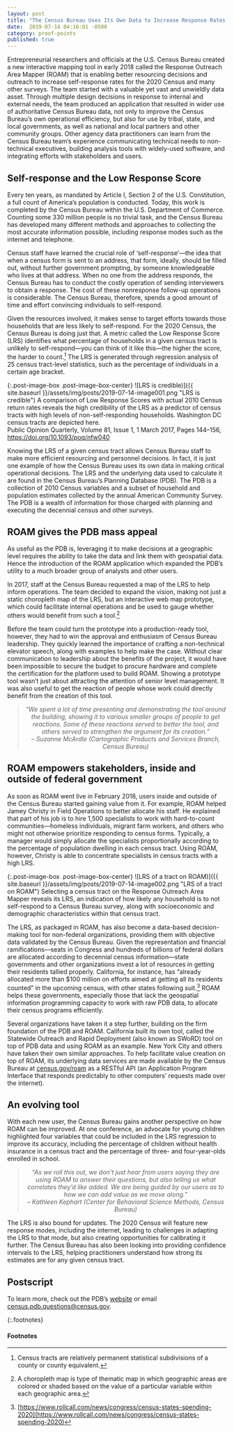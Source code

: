 ```yaml
---
layout: post
title: "The Census Bureau Uses Its Own Data to Increase Response Rates, Helps Communities and Other Stakeholders Do the Same"
date:  2019-07-14 04:16:01 -0500
category: proof-points
published: true
---
```


Entrepreneurial researchers and officials at the U.S. Census Bureau created a new interactive mapping tool in early 2018 called the Response Outreach Area Mapper (ROAM) that is enabling better resourcing decisions and outreach to increase self-response rates for the 2020 Census and many other surveys.  The team started with a valuable yet vast and unwieldly data asset. Through multiple design decisions in response to internal and external needs, the team produced an application that resulted in wider use of authoritative Census Bureau data, not only to improve the Census Bureau’s own operational efficiency, but also for use by tribal, state, and local governments, as well as national and local partners and other community groups. Other agency data practitioners can learn from the Census Bureau team’s experience communicating technical needs to non-technical executives, building analysis tools with widely-used software, and integrating efforts with stakeholders and users.

## Self-response and the Low Response Score

Every ten years, as mandated by Article I, Section 2 of the U.S. Constitution, a full count of America’s population is conducted. Today, this work is completed by the Census Bureau within the U.S. Department of Commerce. Counting some 330 million people is no trivial task, and the Census Bureau has developed many different methods and approaches to collecting the most accurate information possible, including response modes such as the internet and telephone.

Census staff have learned the crucial role of ‘self-response’—the idea that when a census form is sent to an address, that form, ideally, should be filled out, without further government prompting, by someone knowledgeable who lives at that address. When no one from the address responds, the Census Bureau has to conduct the costly operation of sending interviewers to obtain a response. The cost of these nonresponse follow-up operations is considerable. The Census Bureau, therefore, spends a good amount of time and effort convincing individuals to self-respond.

Given the resources involved, it makes sense to target efforts towards those households that are less likely to self-respond. For the 2020 Census, the Census Bureau is doing just that. A metric called the Low Response Score (LRS) identifies what percentage of households in a given census tract is unlikely to self-respond—you can think of it like this—the higher the score, the harder to count.[^1]  The LRS is generated through regression analysis of 25 census tract-level statistics, such as the percentage of individuals in a certain age bracket.

{:.post-image-box .post-image-box-center}
![LRS is credible)]({{ site.baseurl }}/assets/img/posts/2019-07-14-image001.png "LRS is credible") A comparison of Low Response Scores with actual 2010 Census return rates reveals the high credibility of the LRS as a predictor of census tracts with high levels of non-self-responding households. Washington DC census tracts are depicted here.  
Public Opinion Quarterly, Volume 81, Issue 1, 1 March 2017, Pages 144–156, https://doi.org/10.1093/poq/nfw040

Knowing the LRS of a given census tract allows Census Bureau staff to make more efficient resourcing and personnel decisions. In fact, it is just one example of how the Census Bureau uses its own data in making critical operational decisions. The LRS and the underlying data used to calculate it are found in the Census Bureau’s Planning Database (PDB). The PDB is a collection of 2010 Census variables and a subset of household and population estimates collected by the annual American Community Survey. The PDB is a wealth of information for those charged with planning and executing the decennial census and other surveys.

## ROAM gives the PDB mass appeal

As useful as the PDB is, leveraging it to make decisions at a geographic level requires the ability to take the data and link them with geospatial data. Hence the introduction of the ROAM application which expanded the PDB’s utility to a much broader group of analysts and other users.

In 2017, staff at the Census Bureau requested a map of the LRS to help inform operations. The team decided to expand the vision, making not just a static choropleth map of the LRS, but an interactive web map prototype, which could facilitate internal operations and be used to gauge whether others would benefit from such a tool.[^2] 

Before the team could turn the prototype into a production-ready tool, however, they had to win the approval and enthusiasm of Census Bureau leadership. They quickly learned the importance of crafting a non-technical elevator speech, along with examples to help make the case. Without clear communication to leadership about the benefits of the project, it would have been impossible to secure the budget to procure hardware and complete the certification for the platform used to build ROAM. Showing a prototype tool wasn’t just about attracting the attention of senior level management. It was also useful to get the reaction of people whose work could directly benefit from the creation of this tool. 

<blockquote style="text-align:center; font-style:italic">
“We spent a lot of time presenting and demonstrating the tool around the building, showing it to various smaller groups of people to get reactions. Some of these reactions served to better the tool, and others served to strengthen the argument for its creation.”
<br>
– Suzanne McArdle (Cartographic Products and Services Branch, Census Bureau)
</blockquote>

## ROAM empowers stakeholders, inside and outside of federal government

As soon as ROAM went live in February 2018, users inside and outside of the Census Bureau started gaining value from it. For example, ROAM helped Jamey Christy in Field Operations to better allocate his staff.  He explained that part of his job is to hire 1,500 specialists to work with hard-to-count communities—homeless individuals, migrant farm workers, and others who might not otherwise prioritize responding to census forms. Typically, a manager would simply allocate the specialists proportionally according to the percentage of population dwelling in each census tract. Using ROAM, however, Christy is able to concentrate specialists in census tracts with a high LRS.

{:.post-image-box .post-image-box-center}
![LRS of a tract on ROAM)]({{ site.baseurl }}/assets/img/posts/2019-07-14-image002.png "LRS of a tract on ROAM") Selecting a census tract on the Response Outreach Area Mapper reveals its LRS, an indication of how likely any household is to not self-respond to a Census Bureau survey, along with socioeconomic and demographic characteristics within that census tract.

The LRS, as packaged in ROAM, has also become a data-based decision-making tool for non-federal organizations, providing them with objective data validated by the Census Bureau. Given the representation and financial ramifications—seats in Congress and hundreds of billions of federal dollars are allocated according to decennial census information—state governments and other organizations invest a lot of resources in getting their residents tallied properly. California, for instance, has “already allocated more than $100 million on efforts aimed at getting all its residents counted” in the upcoming census, with other states following suit.[^3]  ROAM helps these governments, especially those that lack the geospatial information programming capacity to work with raw PDB data, to allocate their census programs efficiently.

Several organizations have taken it a step further, building on the firm foundation of the PDB and ROAM. California built its own tool, called the Statewide Outreach and Rapid Deployment (also known as SWoRD)  tool on top of PDB data and using ROAM as an example. New York City and others have taken their own similar approaches. To help facilitate value creation on top of ROAM, its underlying data services are made available by the Census Bureau at [census.gov/roam](http://www.census.gov/roam) as a RESTful API (an Application Program Interface that responds predictably to other computers’ requests made over the internet).

## An evolving tool

With each new user, the Census Bureau gains another perspective on how ROAM can be improved. At one conference, an advocate for young children highlighted four variables that could be included in the LRS regression to improve its accuracy, including the percentage of children without health insurance in a census tract and the percentage of three- and four-year-olds enrolled in school. 

<blockquote style="text-align:center; font-style:italic">
“As we roll this out, we don’t just hear from users saying they are using ROAM to answer their questions, but also telling us what correlates they’d like added. We are being guided by our users as to how we can add value as we move along.”
<br>
– Kathleen Kephart (Center for Behavioral Science Methods, Census Bureau)
</blockquote>

The LRS is also bound for updates. The 2020 Census will feature new response modes, including the internet, leading to challenges in adapting the LRS to that mode, but also creating opportunities for calibrating it further. The Census Bureau has also been looking into providing confidence intervals to the LRS, helping practitioners understand how strong its estimates are for any given census tract.

## Postscript

To learn more, check out the PDB’s [website](https://www.census.gov/topics/research/guidance/planning-databases.html) or email [census.pdb.questions@census.gov](mailto:census.pdb.questions@census.gov).

{:.footnotes}
#### Footnotes
[^1]: Census tracts are relatively permanent statistical subdivisions of a county or county equivalent.
[^2]: A choropleth map is type of thematic map in which geographic areas are colored or shaded based on the value of a particular variable within each geographic area.
[^3]: [https://www.rollcall.com/news/congress/census-states-spending-2020](https://www.rollcall.com/news/congress/census-states-spending-2020)
